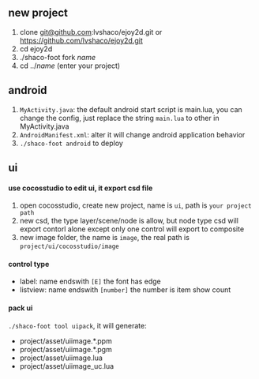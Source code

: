 ## new project

1. clone git@github.com:lvshaco/ejoy2d.git or https://github.com/lvshaco/ejoy2d.git
2. cd ejoy2d
3. ./shaco-foot fork *name*
4. cd ../*name* (enter your project)

## android

1. `MyActivity.java`: the default android start script is main.lua, you can change the config, just replace the string `main.lua` to other in MyActivity.java
2. `AndroidManifest.xml`: alter it will change android application behavior
3. `./shaco-foot android` to deploy

## ui
#### use cocosstudio to edit ui, it export csd file

1. open cocosstudio, create new project, name is `ui`, path is `your project path`
2. new csd, the type layer/scene/node is allow, but node type csd will export contorl alone except only one control will export to composite
3. new image folder, the name is `image`, the real path is `project/ui/cocosstudio/image`

#### control type

- label:  name endswith `[E]` the font has edge
- listview: name endswith `[number]` the number is item show count

#### pack ui
`./shaco-foot tool uipack`, it will generate:

- project/asset/uiimage.*.ppm
- project/asset/uiimage.*.pgm
- project/asset/uiimage.lua
- project/asset/uiimage_uc.lua